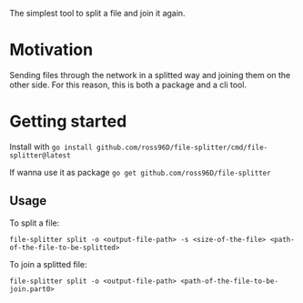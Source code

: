 The simplest tool to split a file and join it again.

# Motivation
Sending files through the network in a splitted way and joining them on the other side. 
For this reason, this is both a package and a cli tool.

# Getting started
Install with `go install github.com/ross96D/file-splitter/cmd/file-splitter@latest`

If wanna use it as package `go get github.com/ross96D/file-splitter`

## Usage
To split a file:

`file-splitter split -o <output-file-path> -s <size-of-the-file> <path-of-the-file-to-be-splitted>`

To join a splitted file:

`file-splitter split -o <output-file-path> <path-of-the-file-to-be-join.part0>`